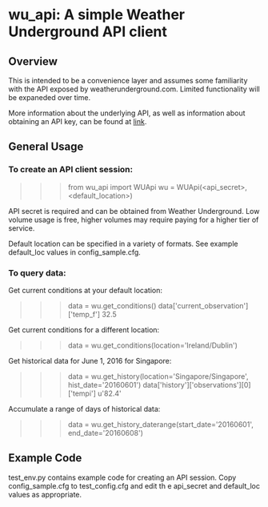 # wu_api: A simple Weather Underground API client

## Overview

This is intended to be a convenience layer and assumes some familiarity with the API exposed by weatherunderground.com.  Limited functionality will be expaneded over time.

More information about the underlying API, as well as information about obtaining an API key, can be found at [link](https://www.wunderground.com/weather/api/).

## General Usage

### To create an API client session:

>>> from wu_api import WUApi
>>> wu = WUApi(<api_secret>, <default_location>)

API secret is required and can be obtained from Weather Underground.  Low volume usage is free, higher volumes may require paying for a higher tier of service.

Default location can be specified in a variety of formats.  See example default_loc values in config_sample.cfg. 

### To query data:

Get current conditions at your default location: 

>>> data = wu.get_conditions()
>>> data['current_observation']['temp_f']
32.5

Get current conditions for a different location:

>>> data = wu.get_conditions(location='Ireland/Dublin')

Get historical data for June 1, 2016 for Singapore:

>>> data = wu.get_history(location='Singapore/Singapore', hist_date='20160601')
>>> data['history']['observations'][0]['tempi']
u'82.4'

Accumulate a range of days of historical data:

>>> data = wu.get_history_daterange(start_date='20160601', end_date='20160608')

## Example Code

test_env.py contains example code for creating an API session.  Copy config_sample.cfg to test_config.cfg and edit th
e api_secret and default_loc values as appropriate.

